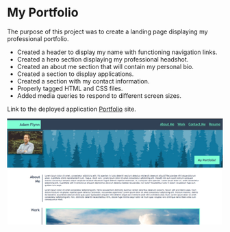 # My Portfolio

The purpose of this project was to create a landing page displaying my professional portfolio. 

- Created a header to display my name with functioning navigation links.
- Created a hero section displaying my professional headshot.
- Created an about me section that will contain my personal bio.
- Created a section to display applications.
- Created a section with my contact information.
- Properly tagged HTML and CSS files.
- Added media queries to respond to different screen sizes.
  

Link to the deployed application [Portfolio](https://adamjflynn.github.io/my-portfolio/) site.

![My Portfolio](/assets/myportfolio.jpg "My Portfolio")